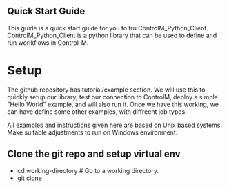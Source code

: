 ## Quick Start Guide

This guide is a quick start guide for you to tru ControlM_Python_Client. ControlM_Python_Client is a python library that can be used to define and run worlkflows in Control-M.

# Setup

The github repository has tutorial/example section. We will use this to quickly setup our library, test our connection to ControlM, deploy a simple "Hello World" example, and will also run it. Once we have this working, we can have define some other examples, with diffreent job types.

All examples and instructions given here are based on Unix based systems. Make suitable adjustments to run on Windows environment.

## Clone the git repo and setup virtual env

- cd working-directory # Go to a working directory.
- git clone 
  
